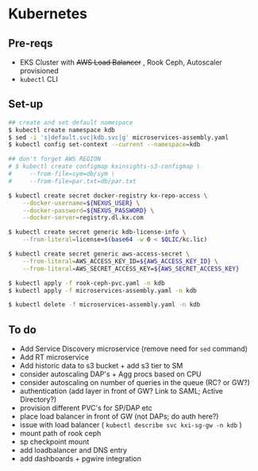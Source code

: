 # Kubernetes

## Pre-reqs
* EKS Cluster with ~~AWS Load Balancer~~ , Rook Ceph, Autoscaler provisioned
* `kubectl` CLI


## Set-up
```bash
## create and set default namespace
$ kubectl create namespace kdb
$ sed -i 's|default.svc|kdb.svc|g' microservices-assembly.yaml
$ kubectl config set-context --current --namespace=kdb
```

```bash
## don't forget AWS REGION
# $ kubectl create configmap kxinsights-s3-configmap \
#     --from-file=sym=db/sym \
#     --from-file=par.txt=db/par.txt
```

```bash
$ kubectl create secret docker-registry kx-repo-access \
    --docker-username=${NEXUS_USER} \
    --docker-password=${NEXUS_PASSWORD} \
    --docker-server=registry.dl.kx.com
```

```bash
$ kubectl create secret generic kdb-license-info \
    --from-literal=license=$(base64 -w 0 < $QLIC/kc.lic)
```

```bash
$ kubectl create secret generic aws-access-secret \
    --from-literal=AWS_ACCESS_KEY_ID=${AWS_ACCESS_KEY_ID} \
    --from-literal=AWS_SECRET_ACCESS_KEY=${AWS_SECRET_ACCESS_KEY}
```    

```bash
$ kubectl apply -f rook-ceph-pvc.yaml -n kdb
$ kubectl apply -f microservices-assembly.yaml -n kdb
```


```bash
$ kubectl delete -f microservices-assembly.yaml -n kdb
```

## To do 
* Add Service Discovery microservice (remove need for `sed` command)
* Add RT microservice
* Add historic data to s3 bucket + add s3 tier to SM
* consider autoscaling DAP's + Agg procs based on CPU
* consider autoscaling on number of queries in the queue (RC? or GW?)
* authentication (add layer in front of GW? Link to SAML; Active Directory?)
* provision different PVC's for SP/DAP etc
* place load balancer in front of GW (not DAPs; do auth here?)
* issue with load balancer ( `kubectl describe svc kxi-sg-gw -n kdb` )
* mount path of rook ceph
* sp checkpoint mount
* add loadbalancer and DNS entry 
* add dashboards + pgwire integration 